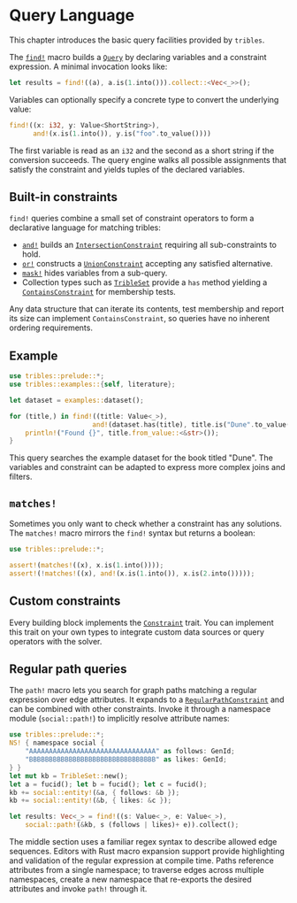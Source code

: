 # Query Language

This chapter introduces the basic query facilities provided by `tribles`.

The [`find!`](crate::prelude::find) macro builds a [`Query`](crate::query::Query)
by declaring variables and a constraint expression.  A minimal invocation looks
like:

```rust
let results = find!((a), a.is(1.into())).collect::<Vec<_>>();
```

Variables can optionally specify a concrete type to convert the underlying
value:

```rust
find!((x: i32, y: Value<ShortString>),
      and!(x.is(1.into()), y.is("foo".to_value())))
```

The first variable is read as an `i32` and the second as a short string if the
conversion succeeds. The query engine walks all possible assignments that
satisfy the constraint and yields tuples of the declared variables.

## Built-in constraints

`find!` queries combine a small set of constraint operators to form a declarative
language for matching tribles:

- [`and!`](crate::prelude::and) builds an
  [`IntersectionConstraint`](crate::query::intersectionconstraint::IntersectionConstraint)
  requiring all sub-constraints to hold.
- [`or!`](crate::prelude::or) constructs a
  [`UnionConstraint`](crate::query::unionconstraint::UnionConstraint)
  accepting any satisfied alternative.
- [`mask!`](crate::prelude::mask) hides variables from a sub-query.
- Collection types such as [`TribleSet`](crate::tribleset::TribleSet) provide a
  `has` method yielding a
  [`ContainsConstraint`](crate::query::hashsetconstraint::ContainsConstraint) for
  membership tests.

Any data structure that can iterate its contents, test membership and report its
size can implement `ContainsConstraint`, so queries have no inherent ordering
requirements.

## Example

```rust
use tribles::prelude::*;
use tribles::examples::{self, literature};

let dataset = examples::dataset();

for (title,) in find!((title: Value<_>),
                     and!(dataset.has(title), title.is("Dune".to_value()))) {
    println!("Found {}", title.from_value::<&str>());
}
```

This query searches the example dataset for the book titled "Dune".  The
variables and constraint can be adapted to express more complex joins and
filters.

## `matches!`

Sometimes you only want to check whether a constraint has any solutions.
The `matches!` macro mirrors the `find!` syntax but returns a boolean:

```rust
use tribles::prelude::*;

assert!(matches!((x), x.is(1.into())));
assert!(!matches!((x), and!(x.is(1.into()), x.is(2.into()))));
```

## Custom constraints

Every building block implements the
[`Constraint`](crate::query::Constraint) trait.  You can implement this trait on
your own types to integrate custom data sources or query operators with the
solver.

## Regular path queries

The `path!` macro lets you search for graph paths matching a regular
expression over edge attributes.  It expands to a
[`RegularPathConstraint`](crate::query::RegularPathConstraint) and can be
combined with other constraints.  Invoke it through a namespace module
(`social::path!`) to implicitly resolve attribute names:

```rust
use tribles::prelude::*;
NS! { namespace social {
    "AAAAAAAAAAAAAAAAAAAAAAAAAAAAAAAA" as follows: GenId;
    "BBBBBBBBBBBBBBBBBBBBBBBBBBBBBBBB" as likes: GenId;
} }
let mut kb = TribleSet::new();
let a = fucid(); let b = fucid(); let c = fucid();
kb += social::entity!(&a, { follows: &b });
kb += social::entity!(&b, { likes: &c });

let results: Vec<_> = find!((s: Value<_>, e: Value<_>),
    social::path!(&kb, s (follows | likes)+ e)).collect();
```

The middle section uses a familiar regex syntax to describe allowed edge
sequences.  Editors with Rust macro expansion support provide highlighting and
validation of the regular expression at compile time. Paths reference
attributes from a single namespace; to traverse edges across multiple
namespaces, create a new namespace that re-exports the desired attributes and
invoke `path!` through it.
